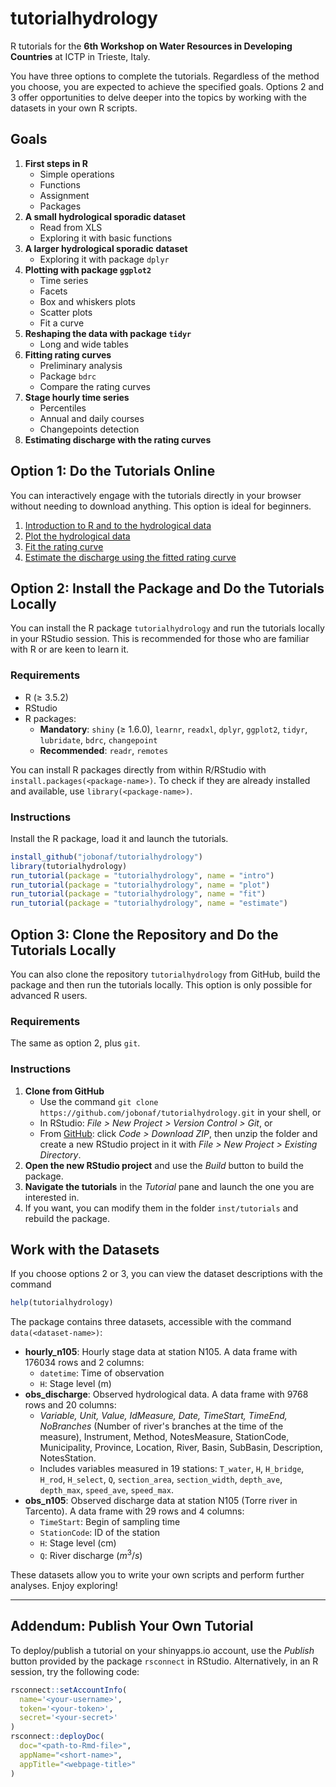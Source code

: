 # tutorialhydrology

R tutorials for the **6th Workshop on Water Resources in Developing Countries** at ICTP in Trieste, Italy.

You have three options to complete the tutorials. Regardless of the method you choose, you are expected to achieve the specified goals. Options 2 and 3 offer opportunities to delve deeper into the topics by working with the datasets in your own R scripts.

## Goals

1. **First steps in R**
   - Simple operations
   - Functions
   - Assignment
   - Packages
2. **A small hydrological sporadic dataset**
   - Read from XLS
   - Exploring it with basic functions
3. **A larger hydrological sporadic dataset**
   - Exploring it with package `dplyr`
4. **Plotting with package `ggplot2`**
   - Time series
   - Facets
   - Box and whiskers plots
   - Scatter plots
   - Fit a curve
5. **Reshaping the data with package `tidyr`**
   - Long and wide tables
6. **Fitting rating curves**
   - Preliminary analysis
   - Package `bdrc`
   - Compare the rating curves
7. **Stage hourly time series**
   - Percentiles
   - Annual and daily courses
   - Changepoints detection
8. **Estimating discharge with the rating curves**

## Option 1: Do the Tutorials Online

You can interactively engage with the tutorials directly in your browser without needing to download anything. This option is ideal for beginners.

1. [Introduction to R and to the hydrological data](https://jobonaf.shinyapps.io/tutorialhydrology-intro/)
2. [Plot the hydrological data](https://jobonaf.shinyapps.io/tutorialhydrology-plot/)
3. [Fit the rating curve](https://jobonaf.shinyapps.io/tutorialhydrology-fit/)
4. [Estimate the discharge using the fitted rating curve](https://jobonaf.shinyapps.io/tutorialhydrology-estimate/)

## Option 2: Install the Package and Do the Tutorials Locally

You can install the R package `tutorialhydrology` and run the tutorials locally in your RStudio session. This is recommended for those who are familiar with R or are keen to learn it.

### Requirements

- R (≥ 3.5.2)
- RStudio
- R packages:
  - **Mandatory**: `shiny` (≥ 1.6.0), `learnr`, `readxl`, `dplyr`, `ggplot2`, `tidyr`, `lubridate`, `bdrc`, `changepoint`
  - **Recommended**: `readr`, `remotes`

You can install R packages directly from within R/RStudio with `install.packages(<package-name>)`. To check if they are already installed and available, use `library(<package-name>)`.

### Instructions

Install the R package, load it and launch the tutorials.
```r
install_github("jobonaf/tutorialhydrology")
library(tutorialhydrology)
run_tutorial(package = "tutorialhydrology", name = "intro")
run_tutorial(package = "tutorialhydrology", name = "plot")
run_tutorial(package = "tutorialhydrology", name = "fit")
run_tutorial(package = "tutorialhydrology", name = "estimate")
```

## Option 3: Clone the Repository and Do the Tutorials Locally

You can also clone the repository `tutorialhydrology` from GitHub, build the package and then run the tutorials locally. This option is only possible for advanced R users.

### Requirements

The same as option 2, plus `git`.

### Instructions

1. **Clone from GitHub**
   - Use the command `git clone https://github.com/jobonaf/tutorialhydrology.git` in your shell, or
   - In RStudio: _File > New Project > Version Control > Git_, or
   - From [GitHub](https://github.com/jobonaf/tutorialhydrology): click _Code > Download ZIP_, then unzip the folder and create a new RStudio project in it with _File > New Project > Existing Directory_.
2. **Open the new RStudio project** and use the _Build_ button to build the package.
3. **Navigate the tutorials** in the _Tutorial_ pane and launch the one you are interested in.
4. If you want, you can modify them in the folder `inst/tutorials` and rebuild the package.


## Work with the Datasets

If you choose options 2 or 3, you can view the dataset descriptions with the command
```r
help(tutorialhydrology)
```
The package contains three datasets, accessible with the command `data(<dataset-name>)`:

- **hourly_n105**: Hourly stage data at station N105. A data frame with 176034 rows and 2 columns:
  - `datetime`: Time of observation
  - `H`: Stage level (m)
- **obs_discharge**: Observed hydrological data. A data frame with 9768 rows and 20 columns:
  - _Variable, Unit, Value, IdMeasure, Date, TimeStart, TimeEnd, NoBranches_ (Number of river's branches at the time of the measure), Instrument, Method, NotesMeasure, StationCode, Municipality, Province, Location, River, Basin, SubBasin, Description, NotesStation.
  - Includes variables measured in 19 stations: `T_water`, `H`, `H_bridge`, `H_rod`, `H_select`, `Q`, `section_area`, `section_width`, `depth_ave`, `depth_max`, `speed_ave`, `speed_max`.
- **obs_n105**: Observed discharge data at station N105 (Torre river in Tarcento). A data frame with 29 rows and 4 columns:
  - `TimeStart`: Begin of sampling time
  - `StationCode`: ID of the station
  - `H`: Stage level (cm)
  - `Q`: River discharge ($m^3/s$)
  
These datasets allow you to write your own scripts and perform further analyses. Enjoy exploring!

---

## Addendum: Publish Your Own Tutorial

To deploy/publish a tutorial on your shinyapps.io account, use the _Publish_ button provided by the package `rsconnect` in RStudio. Alternatively, in an R session, try the following code:
```r
rsconnect::setAccountInfo(
  name='<your-username>',
  token='<your-token>',
  secret='<your-secret>'
)
rsconnect::deployDoc(
  doc="<path-to-Rmd-file>",
  appName="<short-name>",
  appTitle="<webpage-title>"
)
```
